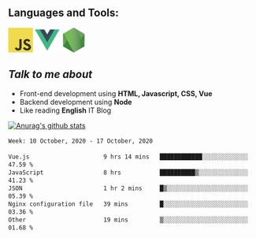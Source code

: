 ## **Languages and Tools:**      
<code><img height="50" src="https://raw.githubusercontent.com/github/explore/80688e429a7d4ef2fca1e82350fe8e3517d3494d/topics/javascript/javascript.png"></code>
<code><img height="50"  src="https://raw.githubusercontent.com/github/explore/80688e429a7d4ef2fca1e82350fe8e3517d3494d/topics/vue/vue.png"></code>
<code><img height="50"  src="https://raw.githubusercontent.com/github/explore/80688e429a7d4ef2fca1e82350fe8e3517d3494d/topics/nodejs/nodejs.png"></code>

## *Talk to me about*
- Front-end development using **HTML, Javascript, CSS, Vue**
- Backend development using **Node**
- Like reading **English** IT Blog    

[![Anurag's github stats](https://github-readme-stats.vercel.app/api?username=qdi5)](https://github.com/anuraghazra/github-readme-stats)    

<!--START_SECTION:waka-->
```text
Week: 10 October, 2020 - 17 October, 2020

Vue.js                     9 hrs 14 mins   ████████████░░░░░░░░░░░░░   47.59 % 
JavaScript                 8 hrs           ██████████▒░░░░░░░░░░░░░░   41.23 % 
JSON                       1 hr 2 mins     █▒░░░░░░░░░░░░░░░░░░░░░░░   05.39 % 
Nginx configuration file   39 mins         █░░░░░░░░░░░░░░░░░░░░░░░░   03.36 % 
Other                      19 mins         ▒░░░░░░░░░░░░░░░░░░░░░░░░   01.68 % 
```
<!--END_SECTION:waka-->
